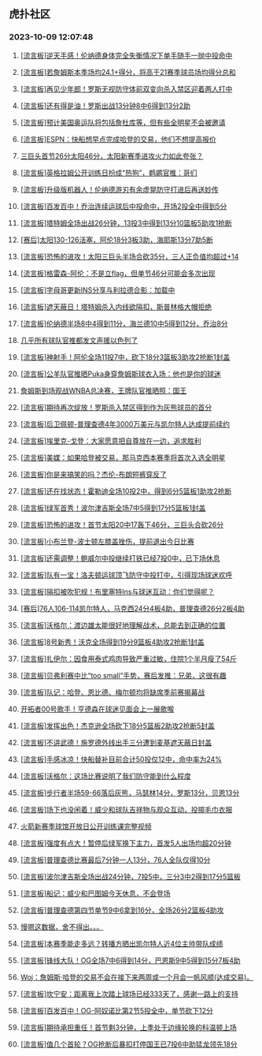 ## 虎扑社区 
### 2023-10-09 12:07:48

1. [[流言板]逆天手感！伦纳德身体完全失衡情况下单手随手一抛中投命中](https://bbs.hupu.com/62394709.html)

2. [[流言板]若詹姆斯本季场均24.1+得分，将高于21赛季球员场均得分总和](https://bbs.hupu.com/62393565.html)

3. [[流言板]再见少年郎！罗斯无视防守体前双变向杀入禁区迎着两人打中](https://bbs.hupu.com/62393692.html)

4. [[流言板]还有得是油！罗斯出战13分钟8中6得到13分2助](https://bbs.hupu.com/62395311.html)

5. [[流言板]预计美国奥运队将包括詹杜库等，但有些全明星不会被邀请](https://bbs.hupu.com/62393057.html)

6. [[流言板]ESPN：快船想早点完成哈登的交易，他们不想提高报价](https://bbs.hupu.com/62392996.html)

7. [三巨头首节26分太阳46分，太阳新赛季进攻火力如此夸张？](https://bbs.hupu.com/62393008.html)

8. [[流言板]英格拉姆公开训练日扮成“热狗”，鹈鹕官推：哥们](https://bbs.hupu.com/62395045.html)

9. [[流言板]升级版机器人！伦纳德游刃有余虚晃防守打进后再送妙传](https://bbs.hupu.com/62394626.html)

10. [[流言板]百发百中！乔治连续运球后中投命中，开场2投全中得到5分](https://bbs.hupu.com/62394185.html)

11. [[流言板]塔特姆全场出战26分钟，13投3中得到13分10篮板5助攻1抢断](https://bbs.hupu.com/62393772.html)

12. [[赛后]太阳130-126活塞，阿伦18分3板3助，海耶斯13分7助5断](https://bbs.hupu.com/62392763.html)

13. [[流言板]恐怖的进攻！太阳三巨头半场合砍35分，三人正负值均超过+14](https://bbs.hupu.com/62392874.html)

14. [[流言板]格雷森-阿伦：不是立flag，但单节46分可能会多次出现](https://bbs.hupu.com/62394022.html)

15. [[流言板]字母哥更新INS分享与利拉德合影：加载中](https://bbs.hupu.com/62394667.html)

16. [[流言板]遮天蔽日！塔特姆杀入内线欲隔扣，斯普林格大帽拒绝](https://bbs.hupu.com/62393298.html)

17. [[流言板]伦纳德半场8中4得到11分，海兰德10中5得到12分，乔治8分](https://bbs.hupu.com/62394884.html)

18. [几乎所有球队官推都发文声援以色列了](https://bbs.hupu.com/62394867.html)

19. [[流言板]神射手！阿伦全场11投7中，砍下18分3篮板3助攻2抢断1封盖](https://bbs.hupu.com/62392775.html)

20. [[流言板]公羊队官推晒Puka身穿詹姆斯球衣入场：他也是你的球迷](https://bbs.hupu.com/62393332.html)

21. [詹姆斯到场观战WNBA总决赛，王牌队官推晒照：国王](https://bbs.hupu.com/62392876.html)

22. [[流言板]期待再次绽放！罗斯杀入禁区得到作为灰熊球员的首分](https://bbs.hupu.com/62393489.html)

23. [[流言板]后卫佩顿-普理查德4年3000万美元与凯尔特人达成提前续约](https://bbs.hupu.com/62391051.html)

24. [[流言板]埃里克-戈登：大家愿意把自尊放在一边，追求胜利](https://bbs.hupu.com/62393892.html)

25. [[流言板]美媒：如果哈登被交易，那马克西本赛季将首次入选全明星](https://bbs.hupu.com/62393043.html)

26. [[流言板]你是来搞笑的吗？杰伦-布朗短裤穿反了](https://bbs.hupu.com/62392898.html)

27. [[流言板]还在找状态！霍勒迪全场10投2中，得到6分5篮板1助攻2抢断](https://bbs.hupu.com/62393828.html)

28. [[流言板]绿军首秀！波尔津吉斯全场7中5得到17分5篮板1封盖](https://bbs.hupu.com/62393793.html)

29. [[流言板]恐怖的进攻！首节太阳20中17轰下46分，三巨头合砍26分](https://bbs.hupu.com/62392443.html)

30. [[流言板]小布兰登-波士顿左膝盖挫伤，提前退出今日比赛](https://bbs.hupu.com/62394533.html)

31. [[流言板]还需调整！鲍威尔中投继续打铁已经7投0中，已下场休息](https://bbs.hupu.com/62395249.html)

32. [[流言板]队有一宝！洛夫顿运球顶飞防守中投打中，引得现场球迷欢呼](https://bbs.hupu.com/62394986.html)

33. [[流言板]隔扣被吹犯规！布里塞特Ins与球迷互动：你们觉得呢？](https://bbs.hupu.com/62395616.html)

34. [[赛后]76人106-114凯尔特人，马克西24分4板4助，普理查德26分2板4助](https://bbs.hupu.com/62393698.html)

35. [[流言板]沃格尔：渡边雄太能很好地理解战术，总能去到正确的位置](https://bbs.hupu.com/62394156.html)

36. [[流言板]8号新秀！沃克全场得到19分9篮板4助攻2抢断1封盖](https://bbs.hupu.com/62395290.html)

37. [[流言板]扎伊尔：因食用泰式鸡肉导致严重过敏，住院1个半月瘦了54斤](https://bbs.hupu.com/62390415.html)

38. [[流言板]贝弗利赛中比“too small”手势，赛后发推：兄弟，这很有趣](https://bbs.hupu.com/62394830.html)

39. [[流言板]队记：哈登、恩比德、梅尔顿均将缺席季前赛揭幕战](https://bbs.hupu.com/62390054.html)

40. [开拓者00号歌手！亨德森在球迷见面会上一展歌喉](https://bbs.hupu.com/62394320.html)

41. [[流言板]发挥出色！杰克逊全场砍下18分5篮板2助攻2抢断5封盖](https://bbs.hupu.com/62395286.html)

42. [[流言板]不讲武德！施罗德外线出手三分遭到麦基遮天蔽日封盖](https://bbs.hupu.com/62394462.html)

43. [[流言板]手感冰凉！快船替补目前合计50投仅12中，命中率为24%](https://bbs.hupu.com/62395573.html)

44. [[流言板]沃格尔：这场比赛说明了我们防守能到什么程度](https://bbs.hupu.com/62393460.html)

45. [[流言板]步行者半场59-66落后灰熊，马瑟林14分，罗斯13分，贝恩13分](https://bbs.hupu.com/62394055.html)

46. [[流言板]场下也没闲着！威少和球队吉祥物与观众互动，投掷毛巾衣服](https://bbs.hupu.com/62395587.html)

47. [火箭新赛季球馆开放日公开训练课完整视频](https://bbs.hupu.com/62393165.html)

48. [[流言板]强度有点大！暂停后绿军换下主力，首发5人出场均超20分钟](https://bbs.hupu.com/62393399.html)

49. [[流言板]普理查德比赛最后7分钟一人13分，76人全队仅得10分](https://bbs.hupu.com/62394006.html)

50. [[流言板]波尔津吉斯全场出战24分钟，7投5中，三分3中2得到17分5篮板](https://bbs.hupu.com/62393809.html)

51. [[流言板]船记：威少和巴图姆今天休息，不会登场](https://bbs.hupu.com/62393175.html)

52. [[流言板]普理查德第四节单节9中6拿到16分，全场26分2篮板4助攻](https://bbs.hupu.com/62393736.html)

53. [慢嗯这数据，舍不得出。。。](https://bbs.hupu.com/62394905.html)

54. [[流言板]本赛季能走多远？转播方晒出凯尔特人近4位主帅带队成绩](https://bbs.hupu.com/62394084.html)

55. [[流言板]锋线大队！OG全场7中6得到14分，巴恩斯9中5得到15分7板4助](https://bbs.hupu.com/62395198.html)

56. [Woj：詹姆斯·哈登的交易不会在接下来两周或一个月会一帆风顺(达成交易)。](https://bbs.hupu.com/62393305.html)

57. [[流言板]坎宁安：距离我上次踏上球场已经333天了，感谢一路上的支持](https://bbs.hupu.com/62395242.html)

58. [[流言板]百发百中！OG-阿奴诺比第2节5投全中，单节砍下12分](https://bbs.hupu.com/62394228.html)

59. [[流言板]期待承担重任！首节剩3分钟，上季处于边缘轮换的科温顿上场](https://bbs.hupu.com/62394279.html)

60. [[流言板]值几个首轮？OG抢断后暴扣打停国王已7投6中助猛龙领先18分](https://bbs.hupu.com/62394390.html)

